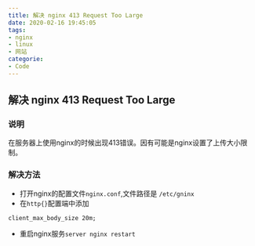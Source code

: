 ```yaml
---
title: 解决 nginx 413 Request Too Large
date: 2020-02-16 19:45:05
tags:
- nginx
- linux
- 网站
categorie:
- Code
---
```

## 解决 nginx 413 Request Too Large

### 说明
在服务器上使用nginx的时候出现413错误。因有可能是nginx设置了上传大小限制。

<!-- more -->

### 解决方法
- 打开nginx的配置文件```nginx.conf```,文件路径是 ```/etc/gninx```
- 在```http{}```配置端中添加
```
client_max_body_size 20m;
```

- 重启nginx服务```server nginx restart```

